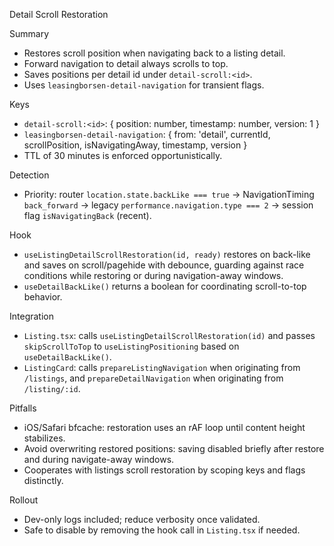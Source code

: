 Detail Scroll Restoration

Summary
- Restores scroll position when navigating back to a listing detail.
- Forward navigation to detail always scrolls to top.
- Saves positions per detail id under `detail-scroll:<id>`.
- Uses `leasingborsen-detail-navigation` for transient flags.

Keys
- `detail-scroll:<id>`: { position: number, timestamp: number, version: 1 }
- `leasingborsen-detail-navigation`: { from: 'detail', currentId, scrollPosition, isNavigatingAway, timestamp, version }
- TTL of 30 minutes is enforced opportunistically.

Detection
- Priority: router `location.state.backLike === true` → NavigationTiming `back_forward` → legacy `performance.navigation.type === 2` → session flag `isNavigatingBack` (recent).

Hook
- `useListingDetailScrollRestoration(id, ready)` restores on back-like and saves on scroll/pagehide with debounce, guarding against race conditions while restoring or during navigation-away windows.
- `useDetailBackLike()` returns a boolean for coordinating scroll-to-top behavior.

Integration
- `Listing.tsx`: calls `useListingDetailScrollRestoration(id)` and passes `skipScrollToTop` to `useListingPositioning` based on `useDetailBackLike()`.
- `ListingCard`: calls `prepareListingNavigation` when originating from `/listings`, and `prepareDetailNavigation` when originating from `/listing/:id`.

Pitfalls
- iOS/Safari bfcache: restoration uses an rAF loop until content height stabilizes.
- Avoid overwriting restored positions: saving disabled briefly after restore and during navigate-away windows.
- Cooperates with listings scroll restoration by scoping keys and flags distinctly.

Rollout
- Dev-only logs included; reduce verbosity once validated.
- Safe to disable by removing the hook call in `Listing.tsx` if needed.

